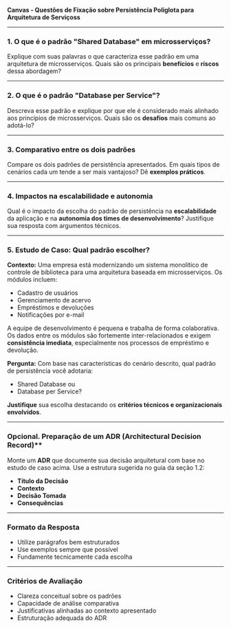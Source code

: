 **Canvas - Questões de Fixação sobre Persistência Poliglota para Arquitetura de Serviçoss**

---

### **1. O que é o padrão "Shared Database" em microsserviços?**

Explique com suas palavras o que caracteriza esse padrão em uma arquitetura de microsserviços. Quais são os principais **benefícios** e **riscos** dessa abordagem?

---

### **2. O que é o padrão "Database per Service"?**

Descreva esse padrão e explique por que ele é considerado mais alinhado aos princípios de microsserviços. Quais são os **desafios** mais comuns ao adotá-lo?

---

### **3. Comparativo entre os dois padrões**

Compare os dois padrões de persistência apresentados. Em quais tipos de cenários cada um tende a ser mais vantajoso? Dê **exemplos práticos**.

---

### **4. Impactos na escalabilidade e autonomia**

Qual é o impacto da escolha do padrão de persistência na **escalabilidade** da aplicação e na **autonomia dos times de desenvolvimento**? Justifique sua resposta com argumentos técnicos.

---

### **5. Estudo de Caso: Qual padrão escolher?**

**Contexto:**
Uma empresa está modernizando um sistema monolítico de controle de biblioteca para uma arquitetura baseada em microsserviços. Os módulos incluem:

* Cadastro de usuários
* Gerenciamento de acervo
* Empréstimos e devoluções
* Notificações por e-mail

A equipe de desenvolvimento é pequena e trabalha de forma colaborativa. Os dados entre os módulos são fortemente inter-relacionados e exigem **consistência imediata**, especialmente nos processos de empréstimo e devolução.

**Pergunta:**
Com base nas características do cenário descrito, qual padrão de persistência você adotaria:

* Shared Database ou
* Database per Service?

**Justifique** sua escolha destacando os **critérios técnicos e organizacionais envolvidos**.

---

### Opcional. Preparação de um ADR (Architectural Decision Record)**

Monte um **ADR** que documente sua decisão arquitetural com base no estudo de caso acima. Use a estrutura sugerida no guia da seção 1.2:

* **Título da Decisão**
* **Contexto**
* **Decisão Tomada**
* **Consequências**

---

### **Formato da Resposta**

* Utilize parágrafos bem estruturados
* Use exemplos sempre que possível
* Fundamente tecnicamente cada escolha

---

### **Critérios de Avaliação**

* Clareza conceitual sobre os padrões
* Capacidade de análise comparativa
* Justificativas alinhadas ao contexto apresentado
* Estruturação adequada do ADR
